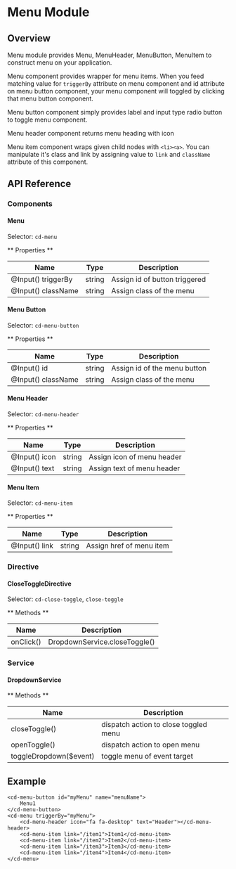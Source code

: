 # Menu Module

## Overview

Menu module provides Menu, MenuHeader, MenuButton, MenuItem to construct menu on your application.

Menu component provides wrapper for menu items. When you feed matching value for `triggerBy` attribute on menu component and id attribute on menu button component, your menu component will toggled by clicking that menu button component.

Menu button component simply provides label and input type radio button to toggle menu component.

Menu header component returns menu heading with icon

Menu item component wraps given child nodes with `<li><a>`. You can manipulate it's class and link by assigning value to `link` and `className` attribute of this component.

## API Reference

### Components

#### Menu

Selector: `cd-menu`

** Properties **

| Name | Type | Description |
| --- | --- | --- |
| @Input() triggerBy | string | Assign id of button triggered |
| @Input() className | string | Assign class of the menu |


#### Menu Button

Selector: `cd-menu-button`

** Properties **

| Name | Type | Description |
| --- | --- | --- |
| @Input() id | string | Assign id of the menu button |
| @Input() className | string | Assign class of the menu |


#### Menu Header

Selector: `cd-menu-header`

** Properties **

| Name | Type | Description |
| --- | --- | --- |
| @Input() icon | string | Assign icon of menu header |
| @Input() text | string | Assign text of menu header |


#### Menu Item

Selector: `cd-menu-item`

** Properties **

| Name | Type | Description |
| --- | --- | --- |
| @Input() link | string | Assign href of menu item |


### Directive

#### CloseToggleDirective

Selector: `cd-close-toggle`, `close-toggle`

** Methods **

| Name | Description |
| --- | --- |
| onClick() | DropdownService.closeToggle() |


### Service

#### DropdownService

** Methods **

| Name | Description |
| --- | --- |
| closeToggle() | dispatch action to close toggled menu |
| openToggle() | dispatch action to open menu |
| toggleDropdown($event) | toggle menu of event target   |



## Example

    <cd-menu-button id="myMenu" name="menuName">
        Menu1
    </cd-menu-button>
    <cd-menu triggerBy="myMenu">
        <cd-menu-header icon="fa fa-desktop" text="Header"></cd-menu-header>
        <cd-menu-item link="/item1">Item1</cd-menu-item>
        <cd-menu-item link="/item2">Item2</cd-menu-item>
        <cd-menu-item link="/item3">Item3</cd-menu-item>
        <cd-menu-item link="/item4">Item4</cd-menu-item>
    </cd-menu>

